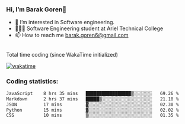 ###  Hi, I’m Barak Goren👋
- 👀 I’m interested in Software engineering.
- 👨🏼‍🎓 Software Engineering student at Ariel Technical College
- 📫 How to reach me barak.goren6@gmail.com
##
Total time coding (since WakaTime initialized)

[![wakatime](https://wakatime.com/badge/user/5cc5ec80-a806-4ca2-a704-db29274e48cd.svg)](https://wakatime.com/@5cc5ec80-a806-4ca2-a704-db29274e48cd)

   
### Coding statistics:

<!--START_SECTION:waka-->

```txt
JavaScript    8 hrs 35 mins   █████████████████▒░░░░░░░   69.26 %
Markdown      2 hrs 37 mins   █████▒░░░░░░░░░░░░░░░░░░░   21.10 %
JSON          17 mins         ▓░░░░░░░░░░░░░░░░░░░░░░░░   02.30 %
Python        15 mins         ▓░░░░░░░░░░░░░░░░░░░░░░░░   02.02 %
CSS           10 mins         ▒░░░░░░░░░░░░░░░░░░░░░░░░   01.35 %
```

<!--END_SECTION:waka-->

<!---
barakgoren/barakgoren is a ✨ special ✨ repository because its `README.md` (this file) appears on your GitHub profile.
You can click the Preview link to take a look at your changes.
--->
